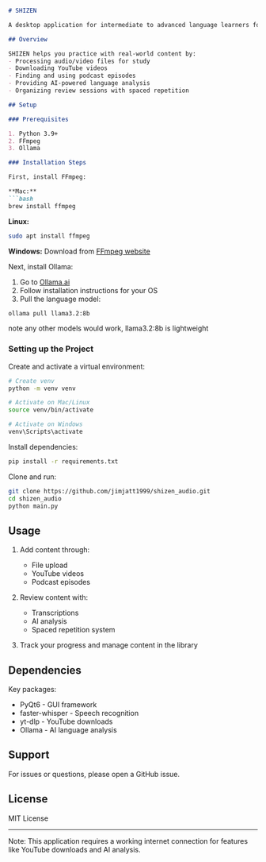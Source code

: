 ```markdown
# SHIZEN

A desktop application for intermediate to advanced language learners focused on improving listening and reading skills through authentic content. While primarily designed for Japanese learners, it supports multiple languages.

## Overview

SHIZEN helps you practice with real-world content by:
- Processing audio/video files for study
- Downloading YouTube videos  
- Finding and using podcast episodes
- Providing AI-powered language analysis
- Organizing review sessions with spaced repetition

## Setup

### Prerequisites

1. Python 3.9+
2. FFmpeg  
3. Ollama

### Installation Steps

First, install FFmpeg:

**Mac:**
```bash
brew install ffmpeg
```

**Linux:** 
```bash
sudo apt install ffmpeg
```

**Windows:**
Download from [FFmpeg website](https://ffmpeg.org/download.html)

Next, install Ollama:
1. Go to [Ollama.ai](https://ollama.ai)
2. Follow installation instructions for your OS
3. Pull the language model:
```bash
ollama pull llama3.2:8b 
```
note any other models would work, llama3.2:8b is lightweight 
### Setting up the Project

Create and activate a virtual environment:
```bash
# Create venv
python -m venv venv

# Activate on Mac/Linux
source venv/bin/activate

# Activate on Windows
venv\Scripts\activate
```

Install dependencies:
```bash
pip install -r requirements.txt
```

Clone and run:
```bash
git clone https://github.com/jimjatt1999/shizen_audio.git
cd shizen_audio
python main.py
```

## Usage

1. Add content through:
   - File upload
   - YouTube videos
   - Podcast episodes

2. Review content with:
   - Transcriptions
   - AI analysis 
   - Spaced repetition system

3. Track your progress and manage content in the library

## Dependencies

Key packages:
- PyQt6 - GUI framework
- faster-whisper - Speech recognition
- yt-dlp - YouTube downloads
- Ollama - AI language analysis

## Support

For issues or questions, please open a GitHub issue.

## License

MIT License

---

Note: This application requires a working internet connection for features like YouTube downloads and AI analysis.
```

